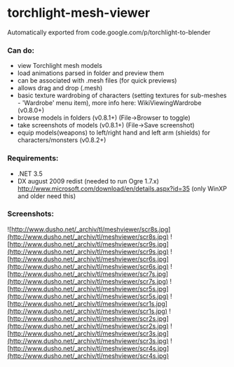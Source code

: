 # torchlight-mesh-viewer
Automatically exported from code.google.com/p/torchlight-to-blender

### Can do: ###
  * view Torchlight mesh models
  * load animations parsed in folder and preview them
  * can be associated with .mesh files (for quick previews)
  * allows drag and drop (.mesh)
  * basic texture wardrobing of characters (setting textures for sub-meshes - 'Wardrobe' menu item), more info here: WikiViewingWardrobe (v0.8.0+)
  * browse models in folders (v0.8.1+) (File->Browser to toggle)
  * take screenshots of models (v0.8.1+) (File->Save screenshot)
  * equip models(weapons) to left/right hand and left arm (shields) for characters/monsters (v0.8.2+)

### Requirements: ###
  * .NET 3.5
  * DX august 2009 redist (needed to run Ogre 1.7.x) http://www.microsoft.com/download/en/details.aspx?id=35 (only WinXP and older need this)

### Screenshots: ###
![http://www.dusho.net/_archiv/tl/meshviewer/scr8s.jpg](http://www.dusho.net/_archiv/tl/meshviewer/scr8s.jpg)
![http://www.dusho.net/_archiv/tl/meshviewer/scr9s.jpg](http://www.dusho.net/_archiv/tl/meshviewer/scr9s.jpg)
![http://www.dusho.net/_archiv/tl/meshviewer/scr6s.jpg](http://www.dusho.net/_archiv/tl/meshviewer/scr6s.jpg)
![http://www.dusho.net/_archiv/tl/meshviewer/scr7s.jpg](http://www.dusho.net/_archiv/tl/meshviewer/scr7s.jpg)
![http://www.dusho.net/_archiv/tl/meshviewer/scr5s.jpg](http://www.dusho.net/_archiv/tl/meshviewer/scr5s.jpg)
![http://www.dusho.net/_archiv/tl/meshviewer/scr1s.jpg](http://www.dusho.net/_archiv/tl/meshviewer/scr1s.jpg)
![http://www.dusho.net/_archiv/tl/meshviewer/scr2s.jpg](http://www.dusho.net/_archiv/tl/meshviewer/scr2s.jpg)
![http://www.dusho.net/_archiv/tl/meshviewer/scr3s.jpg](http://www.dusho.net/_archiv/tl/meshviewer/scr3s.jpg)
![http://www.dusho.net/_archiv/tl/meshviewer/scr4s.jpg](http://www.dusho.net/_archiv/tl/meshviewer/scr4s.jpg)

